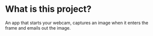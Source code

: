 # What is this project?
An app that starts your webcam, captures an image when it enters the frame and emails out the image. 
